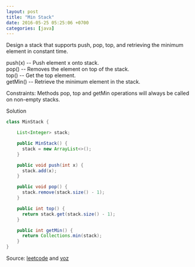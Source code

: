 ```yaml
---
layout: post
title: "Min Stack"
date: 2016-05-25 05:25:06 +0700
categories: [java]
---
```


Design a stack that supports push, pop, top, and retrieving the minimum element in constant time.

push(x) -- Push element x onto stack. <br/>
pop() -- Removes the element on top of the stack. <br/>
top() -- Get the top element. <br/>
getMin() -- Retrieve the minimum element in the stack. <br/>

Constraints:
Methods pop, top and getMin operations will always be called on non-empty stacks.

Solution

```java
class MinStack {

    List<Integer> stack;

    public MinStack() {
      stack = new ArrayList<>();
    }

    public void push(int x) {
      stack.add(x);
    }

    public void pop() {
      stack.remove(stack.size() - 1);
    }

    public int top() {
      return stack.get(stack.size() - 1);
    }

    public int getMin() {
      return Collections.min(stack);
    }
}
```

Source: [leetcode](https://leetcode.com/problems/min-stack/) and [voz](https://next.voz.vn/t/chellenge-300-bai-code-thieu-nhi.40335/post-1091820)
